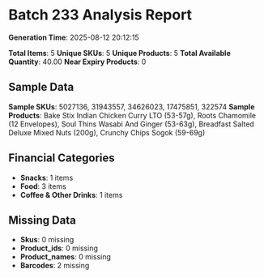# Batch 233 Analysis Report

**Generation Time**: 2025-08-12 20:12:15

**Total Items**: 5
**Unique SKUs**: 5
**Unique Products**: 5
**Total Available Quantity**: 40.00
**Near Expiry Products**: 0

## Sample Data
**Sample SKUs**: 5027136, 31943557, 34626023, 17475851, 322574
**Sample Products**: Bake Stix Indian Chicken Curry LTO (53-57g), Roots Chamomile (12 Envelopes), Soul Thins Wasabi And Ginger (53-63g), Breadfast Salted Deluxe Mixed Nuts (200g), Crunchy Chips Sogok (59-69g)

## Financial Categories
- **Snacks**: 1 items
- **Food**: 3 items
- **Coffee & Other Drinks**: 1 items

## Missing Data
- **Skus**: 0 missing
- **Product_ids**: 0 missing
- **Product_names**: 0 missing
- **Barcodes**: 2 missing
